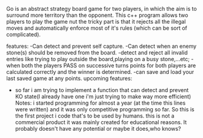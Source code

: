 Go is an abstract strategy board game for two players, in which the aim is to surround more territory than the opponent. This c++ program allows two players to play the game nut the tricky part is that it rejects all the illegal moves and automatically enforce most of it's rules (which can be sort of complicated). 

features:
-Can detect and prevent self capture.
-Can detect when an enemy stone(s) should be removed from the board.
-detect and reject all invalid entries like trying to play outside the board,playing on a busy stone,...etc;
-when both the players PASS on successive turns points for both players are calculated correctly and the winner is determined.
-can save and load your last saved game at any points.
upcoming features:
- so far i am trying to implement a function that can detect and prevent KO state(I already have one i'm just trying to make way more efficient)
Notes:
i started programming for almost a year (at the time this lines were written) and it was only competitive programming so far. So this is the first project i code that's to be used by humans.
this is not a commercial product it was mainly created for educational reasons.
It probably doesn't have any potential or maybe it does,who knows?
